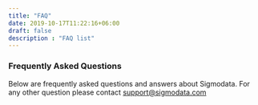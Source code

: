 ```yaml
---
title: "FAQ"
date: 2019-10-17T11:22:16+06:00
draft: false
description : "FAQ list"
---
```


### Frequently Asked Questions

Below are frequently asked questions and answers about Sigmodata. For any other question please contact support@sigmodata.com